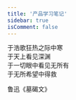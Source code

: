 ```yaml
---
title: '产品学习笔记'
sidebar: true
isComment: false
---
```


于浩歌狂热之际中寒  
于天上看见深渊  
于一切眼中看见无所有  
于无所希望中得救

鲁迅《墓碣文》